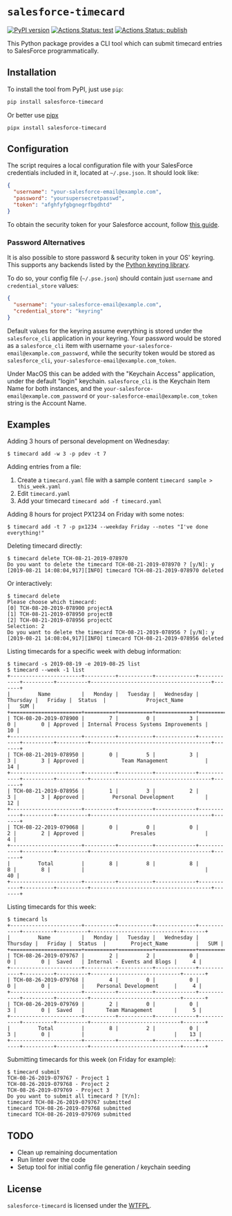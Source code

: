 # `salesforce-timecard`

[![PyPI version](https://badge.fury.io/py/salesforce-timecard.svg)](https://badge.fury.io/py/salesforce-timecard)
[![Actions Status: test](https://github.com/giuliocalzolari/salesforce-timecard/actions/workflows/test.yml/badge.svg)](https://github.com/giuliocalzolari/salesforce-timecard/actions?query=workflow%3A"Python%20testing")
[![Actions Status: publish](https://github.com/giuliocalzolari/salesforce-timecard/actions/workflows/publish.yml/badge.svg)](https://github.com/giuliocalzolari/salesforce-timecard/actions?query=workflow%3A"Publish%20PyPi")


This Python package provides a CLI tool which can submit timecard entries to
SalesForce programmatically.

## Installation

To install the tool from PyPI, just use `pip`:

```bash
pip install salesforce-timecard
```

Or better use [pipx](https://github.com/pipxproject/pipx)

```
pipx install salesforce-timecard
```

## Configuration

The script requires a local configuration file with your SalesForce credentials
included in it, located at `~/.pse.json`. It should look like:

```json
{
  "username": "your-salesforce-email@example.com",
  "password": "yoursupersecretpasswd",
  "token": "afghfyfgbgnegrfbgdhtd"
}
```


To obtain the security token for your Salesforce account, follow
[this guide](https://onlinehelp.coveo.com/en/ces/7.0/administrator/getting_the_security_token_for_your_salesforce_account.htm).

### Password Alternatives

It is also possible to store password & security token in your OS' keyring. This supports any backends listed by the [Python keyring library](https://pypi.org/project/keyring).

To do so, your config file (`~/.pse.json`) should contain just `username` and `credential_store` values:
```json
{
  "username": "your-salesforce-email@example.com",
  "credential_store": "keyring"
}
```

Default values for the keyring assume everything is stored under the `salesforce_cli` application in your keyring. Your password would be stored as a `salesforce_cli` item with username `your-salesforce-email@example.com_password`, while the security token would be stored as `salesforce_cli`, `your-salesforce-email@example.com_token`.

Under MacOS this can be added with the "Keychain Access" application, under the default "login" keychain. `salesforce_cli` is the Keychain Item Name for both instances, and the `your-salesforce-email@example.com_password` or `your-salesforce-email@example.com_token` string is the Account Name.

## Examples

Adding 3 hours of personal development on Wednesday:

```
$ timecard add -w 3 -p pdev -t 7
```

Adding entries from a file:
1. Create a `timecard.yaml` file with a sample content `timecard sample > this_week.yaml`
2. Edit `timecard.yaml`
3. Add your timecard `timecard add -f timecard.yaml`

Adding 8 hours for project PX1234 on Friday with some notes:

```
$ timecard add -t 7 -p px1234 --weekday Friday --notes "I've done everything!"
```

Deleting timecard directly:

```
$ timecard delete TCH-08-21-2019-078970
Do you want to delete the timecard TCH-08-21-2019-078970 ? [y/N]: y
[2019-08-21 14:08:04,917][INFO] timecard TCH-08-21-2019-078970 deleted
```

Or interactively:

```
$ timecard delete
Please choose which timecard:
[0] TCH-08-20-2019-078900 projectA
[1] TCH-08-21-2019-078950 projectB
[2] TCH-08-21-2019-078956 projectC
Selection: 2
Do you want to delete the timecard TCH-08-21-2019-078956 ? [y/N]: y
[2019-08-21 14:08:04,917][INFO] timecard TCH-08-21-2019-078956 deleted
```

Listing timecards for a specific week with debug information:

```
$ timecard -s 2019-08-19 -e 2019-08-25 list
$ timecard --week -1 list
+-----------------------+----------+-----------+-------------+------------+----------+----------+---------------------------------------+-------+
|         Name          |   Monday |   Tuesday |   Wednesday |   Thursday |   Friday |  Status  |             Project_Name              |   SUM |
+=======================+==========+===========+=============+============+==========+==========+=======================================+=======+
| TCH-08-20-2019-078900 |        7 |         0 |           3 |          0 |        0 | Approved | Internal Process Systems Improvements |    10 |
+-----------------------+----------+-----------+-------------+------------+----------+----------+---------------------------------------+-------+
| TCH-08-21-2019-078950 |        0 |         5 |           3 |          3 |        3 | Approved |            Team Management            |    14 |
+-----------------------+----------+-----------+-------------+------------+----------+----------+---------------------------------------+-------+
| TCH-08-21-2019-078956 |        1 |         3 |           2 |          3 |        3 | Approved |         Personal Development          |    12 |
+-----------------------+----------+-----------+-------------+------------+----------+----------+---------------------------------------+-------+
| TCH-08-22-2019-079068 |        0 |         0 |           0 |          2 |        2 | Approved |               Presales                |     4 |
+-----------------------+----------+-----------+-------------+------------+----------+----------+---------------------------------------+-------+
|         Total         |        8 |         8 |           8 |          8 |        8 |          |                                       |    40 |
+-----------------------+----------+-----------+-------------+------------+----------+----------+---------------------------------------+-------+
```

Listing timecards for this week:

```
$ timecard ls
+-----------------------+----------+-----------+-------------+------------+----------+----------+-----------------------------+-------+
|         Name          |   Monday |   Tuesday |   Wednesday |   Thursday |   Friday |  Status  |        Project_Name         |   SUM |
+=======================+==========+===========+=============+============+==========+==========+=============================+=======+
| TCH-08-26-2019-079767 |        2 |         2 |           0 |          0 |        0 |  Saved   | Internal - Events and Blogs |     4 |
+-----------------------+----------+-----------+-------------+------------+----------+----------+-----------------------------+-------+
| TCH-08-26-2019-079768 |        4 |         0 |           0 |          0 |        0 |          |    Personal Development     |     4 |
+-----------------------+----------+-----------+-------------+------------+----------+----------+-----------------------------+-------+
| TCH-08-26-2019-079769 |        2 |         0 |           0 |          3 |        0 |  Saved   |       Team Management       |     5 |
+-----------------------+----------+-----------+-------------+------------+----------+----------+-----------------------------+-------+
|         Total         |        8 |         2 |           0 |          3 |        0 |          |                             |    13 |
+-----------------------+----------+-----------+-------------+------------+----------+----------+-----------------------------+-------+
```

Submitting timecards for this week (on Friday for example):

```
$ timecard submit
TCH-08-26-2019-079767 - Project 1
TCH-08-26-2019-079768 - Project 2
TCH-08-26-2019-079769 - Project 3
Do you want to submit all timecard ? [Y/n]:
timecard TCH-08-26-2019-079767 submitted
timecard TCH-08-26-2019-079768 submitted
timecard TCH-08-26-2019-079769 submitted
```

## TODO

-   Clean up remaining documentation
-   Run linter over the code
-   Setup tool for initial config file generation / keychain seeding

## License

`salesforce-timecard` is licensed under the [WTFPL](LICENSE).
